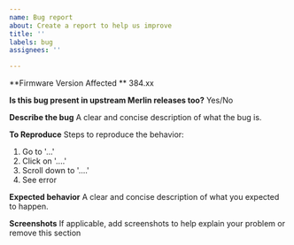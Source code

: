 ```yaml
---
name: Bug report
about: Create a report to help us improve
title: ''
labels: bug
assignees: ''

---
```


**Firmware Version Affected **
384.xx

**Is this bug present in upstream Merlin releases too?**
Yes/No

**Describe the bug**
A clear and concise description of what the bug is.

**To Reproduce**
Steps to reproduce the behavior:
1. Go to '...'
2. Click on '....'
3. Scroll down to '....'
4. See error

**Expected behavior**
A clear and concise description of what you expected to happen.

**Screenshots**
If applicable, add screenshots to help explain your problem or remove this section
